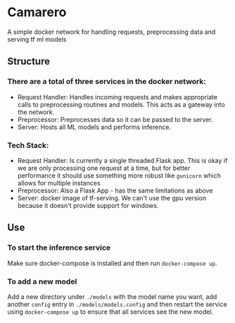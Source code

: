 # Camarero
A simple docker network for handling requests, preprocessing data and serving tf ml models

## Structure
### There are a total of three services in the docker network:
- Request Handler: Handles incoming requests and makes appropriate calls to preprocessing routines and models. This acts as a gateway into the network.
- Preprocessor: Preprocesses data so it can be passed to the server.
- Server: Hosts all ML models and performs inference.

### Tech Stack:
- Request Handler: Is currently a single threaded Flask app. This is okay if we are only processing one request at a time, but for better performance it should use something more robust like `gunicorn` which allows for multiple instances
- Preprocessor: Also a Flask App - has the same limitations as above
- Server: docker image of tf-serving. We can't use the gpu version because it doesn't provide support for windows.

## Use
### To start the inference service
Make sure docker-compose is installed and then run
`docker-compose up`.

### To add a new model
Add a new directory under `./models` with the model name you want, add another `config` entry in `./models/models.config`
and then restart the service using `docker-compose up` to ensure that all services see the new model.
